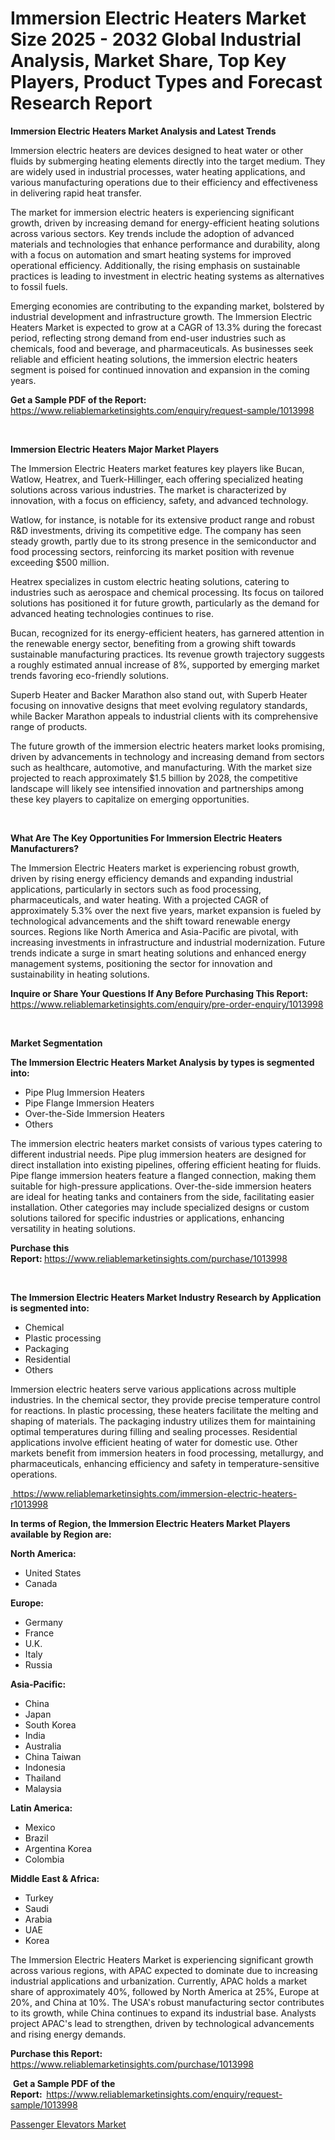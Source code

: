 <p><h1>Immersion Electric Heaters Market Size 2025 - 2032 Global Industrial Analysis, Market Share, Top Key Players, Product Types and Forecast Research Report</h1></p><p><strong>Immersion Electric Heaters Market Analysis and Latest Trends</strong></p>
<p><p>Immersion electric heaters are devices designed to heat water or other fluids by submerging heating elements directly into the target medium. They are widely used in industrial processes, water heating applications, and various manufacturing operations due to their efficiency and effectiveness in delivering rapid heat transfer. </p><p>The market for immersion electric heaters is experiencing significant growth, driven by increasing demand for energy-efficient heating solutions across various sectors. Key trends include the adoption of advanced materials and technologies that enhance performance and durability, along with a focus on automation and smart heating systems for improved operational efficiency. Additionally, the rising emphasis on sustainable practices is leading to investment in electric heating systems as alternatives to fossil fuels.</p><p>Emerging economies are contributing to the expanding market, bolstered by industrial development and infrastructure growth. The Immersion Electric Heaters Market is expected to grow at a CAGR of 13.3% during the forecast period, reflecting strong demand from end-user industries such as chemicals, food and beverage, and pharmaceuticals. As businesses seek reliable and efficient heating solutions, the immersion electric heaters segment is poised for continued innovation and expansion in the coming years.</p></p>
<p><strong>Get a Sample PDF of the Report:&nbsp;</strong> <a href="https://www.reliablemarketinsights.com/enquiry/request-sample/1013998?utm_campaign=2642&utm_medium=2&utm_source=Github&utm_content=ia&utm_term=09042025&utm_id=immersion-electric-heaters">https://www.reliablemarketinsights.com/enquiry/request-sample/1013998</a></p>
<p>&nbsp;</p>
<p><strong>Immersion Electric Heaters Major Market Players</strong></p>
<p><p>The Immersion Electric Heaters market features key players like Bucan, Watlow, Heatrex, and Tuerk-Hillinger, each offering specialized heating solutions across various industries. The market is characterized by innovation, with a focus on efficiency, safety, and advanced technology.</p><p>Watlow, for instance, is notable for its extensive product range and robust R&D investments, driving its competitive edge. The company has seen steady growth, partly due to its strong presence in the semiconductor and food processing sectors, reinforcing its market position with revenue exceeding $500 million.</p><p>Heatrex specializes in custom electric heating solutions, catering to industries such as aerospace and chemical processing. Its focus on tailored solutions has positioned it for future growth, particularly as the demand for advanced heating technologies continues to rise.</p><p>Bucan, recognized for its energy-efficient heaters, has garnered attention in the renewable energy sector, benefiting from a growing shift towards sustainable manufacturing practices. Its revenue growth trajectory suggests a roughly estimated annual increase of 8%, supported by emerging market trends favoring eco-friendly solutions.</p><p>Superb Heater and Backer Marathon also stand out, with Superb Heater focusing on innovative designs that meet evolving regulatory standards, while Backer Marathon appeals to industrial clients with its comprehensive range of products.</p><p>The future growth of the immersion electric heaters market looks promising, driven by advancements in technology and increasing demand from sectors such as healthcare, automotive, and manufacturing. With the market size projected to reach approximately $1.5 billion by 2028, the competitive landscape will likely see intensified innovation and partnerships among these key players to capitalize on emerging opportunities.</p></p>
<p>&nbsp;</p>
<p><strong>What Are The Key Opportunities For Immersion Electric Heaters Manufacturers?</strong></p>
<p><p>The Immersion Electric Heaters market is experiencing robust growth, driven by rising energy efficiency demands and expanding industrial applications, particularly in sectors such as food processing, pharmaceuticals, and water heating. With a projected CAGR of approximately 5.3% over the next five years, market expansion is fueled by technological advancements and the shift toward renewable energy sources. Regions like North America and Asia-Pacific are pivotal, with increasing investments in infrastructure and industrial modernization. Future trends indicate a surge in smart heating solutions and enhanced energy management systems, positioning the sector for innovation and sustainability in heating solutions.</p></p>
<p><strong>Inquire or Share Your Questions If Any Before Purchasing This Report:</strong> <a href="https://www.reliablemarketinsights.com/enquiry/pre-order-enquiry/1013998?utm_campaign=2642&utm_medium=2&utm_source=Github&utm_content=ia&utm_term=09042025&utm_id=immersion-electric-heaters">https://www.reliablemarketinsights.com/enquiry/pre-order-enquiry/1013998</a></p>
<p>&nbsp;</p>
<p><strong>Market Segmentation</strong></p>
<p><strong>The Immersion Electric Heaters Market Analysis by types is segmented into:</strong></p>
<p><ul><li>Pipe Plug Immersion Heaters</li><li>Pipe Flange Immersion Heaters</li><li>Over-the-Side Immersion Heaters</li><li>Others</li></ul></p>
<p><p>The immersion electric heaters market consists of various types catering to different industrial needs. Pipe plug immersion heaters are designed for direct installation into existing pipelines, offering efficient heating for fluids. Pipe flange immersion heaters feature a flanged connection, making them suitable for high-pressure applications. Over-the-side immersion heaters are ideal for heating tanks and containers from the side, facilitating easier installation. Other categories may include specialized designs or custom solutions tailored for specific industries or applications, enhancing versatility in heating solutions.</p></p>
<p><strong>Purchase this Report:&nbsp;</strong><a href="https://www.reliablemarketinsights.com/purchase/1013998?utm_campaign=2642&utm_medium=2&utm_source=Github&utm_content=ia&utm_term=09042025&utm_id=immersion-electric-heaters">https://www.reliablemarketinsights.com/purchase/1013998</a></p>
<p>&nbsp;</p>
<p><strong>The Immersion Electric Heaters Market Industry Research by Application is segmented into:</strong></p>
<p><ul><li>Chemical</li><li>Plastic processing</li><li>Packaging</li><li>Residential</li><li>Others</li></ul></p>
<p><p>Immersion electric heaters serve various applications across multiple industries. In the chemical sector, they provide precise temperature control for reactions. In plastic processing, these heaters facilitate the melting and shaping of materials. The packaging industry utilizes them for maintaining optimal temperatures during filling and sealing processes. Residential applications involve efficient heating of water for domestic use. Other markets benefit from immersion heaters in food processing, metallurgy, and pharmaceuticals, enhancing efficiency and safety in temperature-sensitive operations.</p></p>
<p><a href="https://www.reliablemarketinsights.com/immersion-electric-heaters-r1013998?utm_campaign=2642&utm_medium=2&utm_source=Github&utm_content=ia&utm_term=09042025&utm_id=immersion-electric-heaters">&nbsp;https://www.reliablemarketinsights.com/immersion-electric-heaters-r1013998</a></p>
<p><strong>In terms of Region, the Immersion Electric Heaters Market Players available by Region are:</strong></p>
<p>
    <p> <strong> North America: </strong>
        <ul>
            <li>United States</li>
            <li>Canada</li>
        </ul>
        </p> 
    <p> <strong> Europe: </strong>
        <ul>
            <li>Germany</li>
            <li>France</li>
            <li>U.K.</li>
            <li>Italy</li>
            <li>Russia</li>
        </ul>
        </p> 
    <p> <strong> Asia-Pacific: </strong>
        <ul>
            <li>China</li>
            <li>Japan</li>
            <li>South Korea</li>
            <li>India</li>
            <li>Australia</li>
            <li>China Taiwan</li>
            <li>Indonesia</li>
            <li>Thailand</li>
            <li>Malaysia</li>
        </ul>
        </p> 
    <p> <strong> Latin America: </strong>
        <ul>
            <li>Mexico</li>
            <li>Brazil</li>
            <li>Argentina Korea</li>
            <li>Colombia</li>
        </ul>
        </p> 
    <p> <strong> Middle East & Africa: </strong>
        <ul>
            <li>Turkey</li>
            <li>Saudi</li>
            <li>Arabia</li>
            <li>UAE</li>
            <li>Korea</li>
        </ul>
    </p>
    </p>
<p><p>The Immersion Electric Heaters Market is experiencing significant growth across various regions, with APAC expected to dominate due to increasing industrial applications and urbanization. Currently, APAC holds a market share of approximately 40%, followed by North America at 25%, Europe at 20%, and China at 10%. The USA's robust manufacturing sector contributes to its growth, while China continues to expand its industrial base. Analysts project APAC's lead to strengthen, driven by technological advancements and rising energy demands.</p></p>
<p><strong>Purchase this Report: </strong><a href="https://www.reliablemarketinsights.com/purchase/1013998?utm_campaign=2642&utm_medium=2&utm_source=Github&utm_content=ia&utm_term=09042025&utm_id=immersion-electric-heaters">https://www.reliablemarketinsights.com/purchase/1013998</a></p>
<p>&nbsp;<strong>Get a Sample PDF of the Report:&nbsp;&nbsp;</strong><a href="https://www.reliablemarketinsights.com/enquiry/request-sample/1013998?utm_campaign=2642&utm_medium=2&utm_source=Github&utm_content=ia&utm_term=09042025&utm_id=immersion-electric-heaters">https://www.reliablemarketinsights.com/enquiry/request-sample/1013998</a></p>
<p><strong></strong></p>
<p><p><a href="https://github.com/abbislposival/Market-Research-Report-List-2/blob/main/passenger-elevators-market.md?utm_campaign=2642&utm_medium=2&utm_source=Github&utm_content=ia&utm_term=09042025&utm_id=immersion-electric-heaters">Passenger Elevators Market</a></p></p>